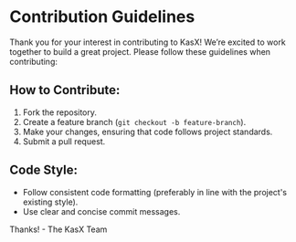 # Contribution Guidelines

Thank you for your interest in contributing to KasX! We’re excited to work together to build a great project. Please follow these guidelines when contributing:

## How to Contribute:
1. Fork the repository.
2. Create a feature branch (`git checkout -b feature-branch`).
3. Make your changes, ensuring that code follows project standards.
4. Submit a pull request.

## Code Style:
- Follow consistent code formatting (preferably in line with the project's existing style).
- Use clear and concise commit messages.

Thanks! - The KasX Team